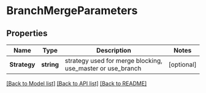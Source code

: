 # BranchMergeParameters

## Properties

Name | Type | Description | Notes
------------ | ------------- | ------------- | -------------
**Strategy** | **string** | strategy used for merge blocking, use_master or use_branch | [optional] 

[[Back to Model list]](../README.md#documentation-for-models) [[Back to API list]](../README.md#documentation-for-api-endpoints) [[Back to README]](../README.md)



